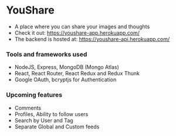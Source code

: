 # YouShare

- A place where you can share your images and thoughts
- Check it out: https://youshare-app.herokuapp.com/
- The backend is hosted at: https://youshare-api.herokuapp.com/

### Tools and frameworks used

- NodeJS, Express, MongoDB (Mongo Atlas)
- React, React Router, React Redux and Redux Thunk
- Google OAuth, bcryptjs for Authentication

### Upcoming features

- Comments
- Profiles, Ability to follow users
- Search by User and Tag
- Separate Global and Custom feeds